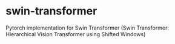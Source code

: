 # swin-transformer
Pytorch implementation for Swin Transformer (Swin Transformer: Hierarchical Vision Transformer using Shifted Windows)
